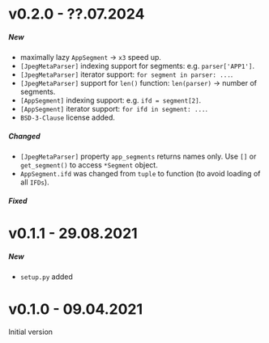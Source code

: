 # v0.2.0 - ??.07.2024

##### New
* maximally lazy `AppSegment` -> `x3` speed up.
* `[JpegMetaParser]` indexing support for segments: e.g. `parser['APP1']`.
* `[JpegMetaParser]` iterator support: `for segment in parser: ...`.
* `[JpegMetaParser]` support for `len()` function: `len(parser)` -> number of segments.
* `[AppSegment]` indexing support: e.g. `ifd = segment[2]`.
* `[AppSegment]` iterator support: `for ifd in segment: ...`.
* `BSD-3-Clause` license added.

##### Changed
* `[JpegMetaParser]` property `app_segments` returns names only. Use `[]` or `get_segment()` to access `*Segment` object. 
* `AppSegment.ifd` was changed from `tuple` to function (to avoid loading of all `IFDs`). 


##### Fixed


# v0.1.1 - 29.08.2021

##### New
* `setup.py` added 


# v0.1.0 - 09.04.2021

Initial version